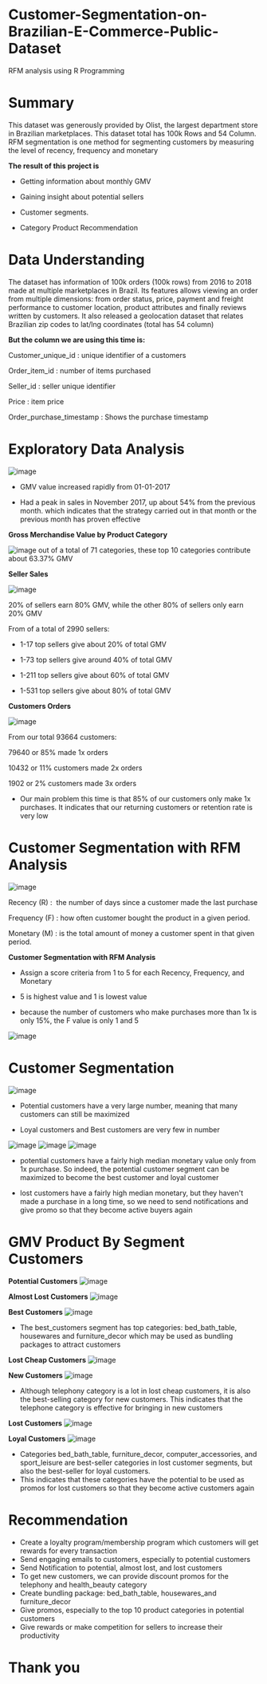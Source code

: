 
# Customer-Segmentation-on-Brazilian-E-Commerce-Public-Dataset
RFM analysis using R Programming

# Summary
This dataset was generously provided by Olist, the largest department store in Brazilian marketplaces. This dataset total has 100k Rows and 54 Column.
RFM segmentation is one method for segmenting customers by measuring the level of recency, frequency and monetary

**The result of this project is** 

- Getting information about monthly GMV

- Gaining insight about potential sellers

- Customer segments.

- Category Product Recommendation


# Data Understanding
The dataset has information of 100k orders  (100k rows) from 2016 to 2018 made at multiple marketplaces in Brazil. Its features allows viewing an order from multiple dimensions: from order status, price, payment and freight performance to customer location, product attributes and finally reviews written by customers. It also released a geolocation dataset that relates Brazilian zip codes to lat/lng coordinates (total has 54 column)

**But the column we are using this time is:**

Customer_unique_id    	     	: unique identifier of a customers

Order_item_id 		            : number of items purchased

Seller_id		  	              : seller unique identifier

Price			     	              : item price

Order_purchase_timestamp     	: Shows the purchase timestamp


# Exploratory Data Analysis

![image](https://user-images.githubusercontent.com/85357151/132887980-479b6380-4e1c-4c41-b582-b6f6067a0610.png)

- GMV value increased rapidly from 01-01-2017

- Had a peak in sales in November 2017, up about 54% from the previous month. which indicates that the strategy carried out in that month or the previous month has proven effective

**Gross Merchandise Value by Product Category**

![image](https://user-images.githubusercontent.com/85357151/132888237-a0159627-f70f-4d77-b07f-d094eb8a7386.png)
out of a total of 71 categories, these top 10 categories contribute about 63.37% GMV


**Seller Sales**

![image](https://user-images.githubusercontent.com/85357151/132888345-bf5d3825-7604-4885-820b-30d51637d44f.png)


20% of sellers earn 80% GMV, while the other 80% of sellers only earn 20% GMV

From of a total of 2990 sellers:

- 1-17 top sellers give about 20% of total GMV

- 1-73 top sellers give around 40% of total GMV

- 1-211 top sellers give about 60% of total GMV

- 1-531 top sellers give about 80% of total GMV


**Customers Orders**

![image](https://user-images.githubusercontent.com/85357151/132888797-afc30f5d-a298-4a40-a026-a2e31e11e1aa.png)

From our total 93664 customers:
 
79640 or 85% made 1x orders

10432 or 11% customers made 2x orders

1902 or 2% customers made 3x orders

- Our main problem this time is that 85% of our customers only make 1x purchases. It indicates that our returning customers or retention rate is very low


# Customer Segmentation with RFM Analysis

![image](https://user-images.githubusercontent.com/85357151/132889047-73766284-962d-4846-947e-d5b596fc5ece.png)

Recency (R) :  the number of days since a customer made the last purchase

Frequency (F) : how often customer bought the product in a given period.

Monetary (M) : is the total amount of money a customer spent in that given period. 



**Customer Segmentation with RFM Analysis**

- Assign a score criteria from 1 to 5 for each Recency, Frequency, and Monetary

- 5 is highest value and 1 is lowest value

- because the number of customers who make purchases more than 1x is only 15%, the F value is only 1 and 5


![image](https://user-images.githubusercontent.com/85357151/132889919-dbcfa7e5-701f-4a6d-9de2-a13808a98983.png)



# Customer Segmentation

![image](https://user-images.githubusercontent.com/85357151/132890196-711a6b4f-8e75-42cd-9197-25867ebecc2c.png)

- Potential customers have a very large number, meaning that many customers can still be maximized

- Loyal customers and  Best customers are very few in number

![image](https://user-images.githubusercontent.com/85357151/132890398-8996ae2a-99e7-4b84-a66f-eaca25ff7543.png)
![image](https://user-images.githubusercontent.com/85357151/132890405-406375ce-1195-4332-8c63-af363968bded.png)
![image](https://user-images.githubusercontent.com/85357151/132890413-b3d114fc-1fa4-47a8-a536-0d18a02f995d.png)


- potential customers have a fairly high median monetary value only from 1x purchase. So indeed, the potential customer segment can be maximized to become the best customer and loyal customer 

- lost customers have a fairly high median monetary, but they haven't made a purchase in a long time, so we need to send notifications and give promo so that they become active buyers again


# GMV Product By Segment Customers

**Potential Customers**
![image](https://user-images.githubusercontent.com/85357151/132890728-e543d41a-4ee3-479a-bf9d-61a1f85ca955.png)

**Almost Lost Customers**
![image](https://user-images.githubusercontent.com/85357151/132890793-acb107aa-c56f-4a90-8ed5-d6fef88ef24c.png)

**Best Customers**
![image](https://user-images.githubusercontent.com/85357151/132890824-eab0be5c-e558-46d5-a318-b93de80ea4c7.png)


- The best_customers segment has  top categories: bed_bath_table, housewares and furniture_decor which may be used as bundling packages to attract customers




**Lost Cheap Customers**
![image](https://user-images.githubusercontent.com/85357151/132890932-f3b7d02b-cfb7-46a3-962c-ab92be9aa2f1.png)

**New Customers**
![image](https://user-images.githubusercontent.com/85357151/132890963-e71d1237-0baf-4940-a9ad-90f76503b4ac.png)

- Although telephony category is a lot in lost cheap customers, it is also the best-selling category for new customers. This indicates that the telephone category is effective for bringing in new customers


**Lost Customers**
![image](https://user-images.githubusercontent.com/85357151/132891317-8e6e6e57-9426-4a6e-a172-1620c46b73a3.png)

**Loyal Customers**
![image](https://user-images.githubusercontent.com/85357151/132891355-63520bcd-3076-4c0f-9eaf-8b184933ad1d.png)


- Categories bed_bath_table, furniture_decor,  computer_accessories, and sport_leisure are best-seller categories in  lost customer segments, but also the best-seller for loyal customers. 
- This indicates that these categories have the potential to be used as promos for lost customers so that they become active customers again


# Recommendation

- Create a loyalty program/membership program which customers will get rewards for every transaction
- Send engaging emails to customers, especially to potential customers
- Send Notification to potential, almost lost, and lost customers
- To get new customers, we can provide discount promos for the telephony and health_beauty category
- Create bundling package: bed_bath_table, housewares_and furniture_decor 
- Give promos, especially to the top 10 product categories in potential customers
- Give rewards or make competition for sellers to increase their productivity


# Thank you





















